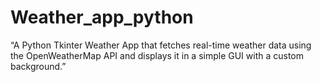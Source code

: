 # Weather_app_python
“A Python Tkinter Weather App that fetches real-time weather data using the OpenWeatherMap API and displays it in a simple GUI with a custom background.”
